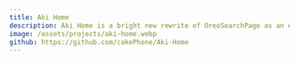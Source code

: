 ```yaml
---
title: Aki Home
description: Aki Home is a bright new rewrite of OreoSearchPage as an extension.
image: /assets/projects/aki-home.webp
github: https://github.com/cakePhone/Aki-Home
---
```

